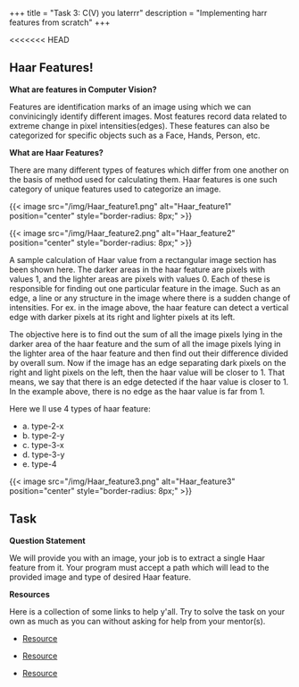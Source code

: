 +++
title = "Task 3: C(V) you laterrr"
description = "Implementing harr features from scratch"
+++

<<<<<<< HEAD
## Haar Features!

**What are features in Computer Vision?**

Features are identification marks of an image using which we can convinicingly identify different images. Most features record data related to extreme change in pixel intensities(edges). These features can also be categorized for specific objects such as a Face, Hands, Person, etc. 

**What are Haar Features?**

There are many different types of features which differ from one another on the basis of method used for calculating them. Haar features is one such category of unique features used to categorize an image.

{{< image src="/img/Haar_feature1.png" alt="Haar_feature1" position="center" style="border-radius: 8px;" >}}

{{< image src="/img/Haar_feature2.png" alt="Haar_feature2" position="center" style="border-radius: 8px;" >}}

A sample calculation of Haar value from a rectangular image section has been shown here. The darker areas in the haar feature are pixels with values 1, and the lighter areas are pixels with values 0. Each of these is responsible for finding out one particular feature in the image. Such as an edge, a line or any structure in the image where there is a sudden change of intensities. For ex. in the image above, the haar feature can detect a vertical edge with darker pixels at its right and lighter pixels at its left.

The objective here is to find out the sum of all the image pixels lying in the darker area of the haar feature and the sum of all the image pixels lying in the lighter area of the haar feature and then find out their difference divided by overall sum. Now if the image has an edge separating dark pixels on the right and light pixels on the left, then the haar value will be closer to 1. That means, we say that there is an edge detected if the haar value is closer to 1. In the example above, there is no edge as the haar value is far from 1.

Here we ll use 4 types of haar feature:

 - a. type-2-x
 - b. type-2-y
 - c. type-3-x
 - d. type-3-y
 - e. type-4

{{< image src="/img/Haar_feature3.png" alt="Haar_feature3" position="center" style="border-radius: 8px;" >}}

## Task

**Question Statement**

We will provide you with an image, your job is to extract a single Haar feature from it. Your program must accept a path which will lead to the provided image and type of desired Haar feature. 

**Resources** 

Here is a collection of some links to help y'all. Try to solve the task on your own as much as you can without asking for help from your mentor(s).

 - [Resource](https://www.youtube.com/watch?v=RPoUdDGonWc)

 - [Resource](https://medium.com/analytics-vidhya/what-is-haar-features-used-in-face-detection-a7e531c8332b)
 
 - [Resource](https://towardsdatascience.com/face-detection-with-haar-cascade-727f68dafd08)
 
